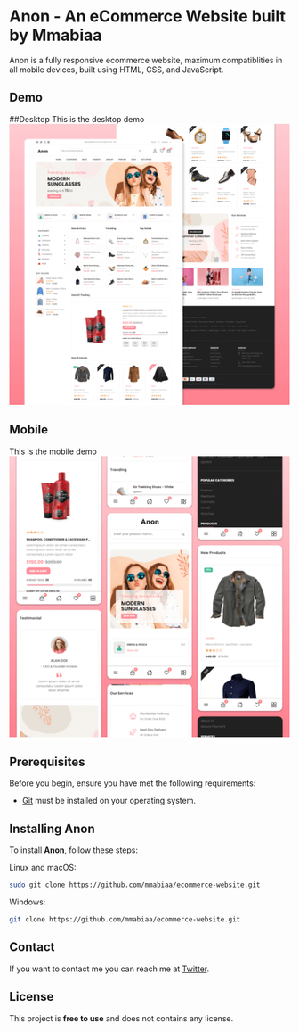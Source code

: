 # Anon - An eCommerce Website built by Mmabiaa
Anon is a fully responsive ecommerce website, maximum compatiblities in all mobile devices, built using HTML, CSS, and JavaScript.

## Demo
##Desktop
This is the desktop demo
![Anon Desktop Demo](./website-demo-image/desktop.png "Desktop Demo")

## Mobile
This is the mobile demo
![Anon Mobile Demo](./website-demo-image/mobile.png "Mobile Demo")

## Prerequisites

Before you begin, ensure you have met the following requirements:

* [Git](https://git-scm.com/downloads "Download Git") must be installed on your operating system.

## Installing Anon

To install **Anon**, follow these steps:

Linux and macOS:

```bash
sudo git clone https://github.com/mmabiaa/ecommerce-website.git
```

Windows:

```bash
git clone https://github.com/mmabiaa/ecommerce-website.git
```

## Contact

If you want to contact me you can reach me at [Twitter](https://www.twitter.com/mmabiaa).

## License

This project is **free to use** and does not contains any license.

